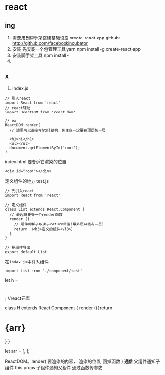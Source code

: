 # react
## ing
1. 需要用到脚手架搭建基础设施
  create-react-app
  github: http://github.com/facebookincubator
2. 安装
  先安装一个包管理工具
  yarn
  npm install -g create-react-app
3. 安装脚手架工具
  npm install -
4.


## x
1. index.js
  ```
  // 引入react
  import React from 'react'
  // react辅助
  import ReactDOM from 'react-dom'

  // ex
  ReactDOM.render(
    // 這里可以直接写html结构，但注意一定要在顶层包一层

    <h1>hi</h1>
    <ul></ul>
    document.getElementById('root');
  )
  ```
  index.html 要告诉它渲染的位置
  ```
  <div id="root"></div>
  ```
  定义组件的地方 test.js
  ```
  // 先引入react
  import React from 'react'

  // 定义组件
  class List extends React.Component {
    // 最起码要有一个render函数
    render () {
      // 组件的样子取决于return的值(最外层只能有一层)
      return （<h3>定义的组件</h3>）
    }
  }

  // 把组件导出
  export default List
  ```
  在`index.js`中引入组件
  ```
  import List from './component/test'
  ```



let h = <h1></h1>;  //react元素

class H extends React.Component {
  render (){
    return <h1>{arr}</h1>
  }
}

let arr = [<span></span>, <span></span>];

ReactDOM。render(
  要渲染的内容，
  渲染的位置,
  回掉函数
)
**通信**
父组件通知子组件 this.props
子组件通知父组件 通过函数传参数
